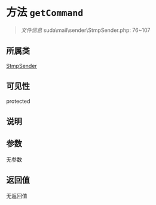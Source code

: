 # 方法 `getCommand`

> *文件信息* suda\mail\sender\StmpSender.php: 76~107

## 所属类 

[StmpSender](../StmpSender.md)

## 可见性

protected

## 说明



## 参数


无参数


## 返回值

无返回值
